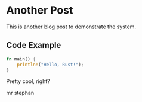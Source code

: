 # Another Post

This is another blog post to demonstrate the system.

## Code Example

```rust
fn main() {
    println!("Hello, Rust!");
}
```

Pretty cool, right?

mr stephan
